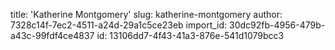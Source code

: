 title: 'Katherine Montgomery'
slug: katherine-montgomery
author: 7328c14f-7ec2-4511-a24d-29a1c5ce23eb
import_id: 30dc92fb-4956-479b-a43c-99fdf4ce4837
id: 13106dd7-4f43-41a3-876e-541d1079bcc3
